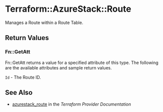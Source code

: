 # Terraform::AzureStack::Route

Manages a Route within a Route Table.

## Return Values

### Fn::GetAtt

Fn::GetAtt returns a value for a specified attribute of this type. The following are the available attributes and sample return values.

`Id` - The Route ID.

## See Also

* [azurestack_route](https://www.terraform.io/docs/providers/azurestack/r/route.html) in the _Terraform Provider Documentation_